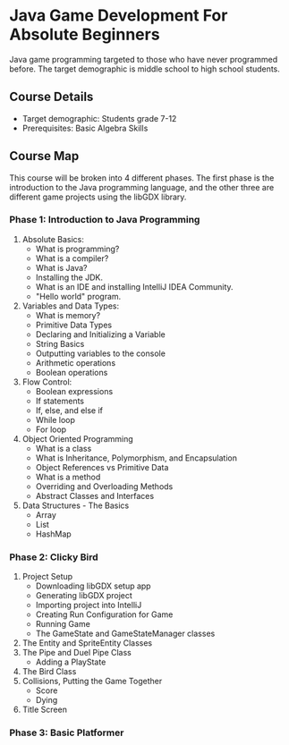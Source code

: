 # Java Game Development For Absolute Beginners

Java game programming targeted to those who have never programmed before. The target demographic is middle school to high school students.

## Course Details

* Target demographic: Students grade 7-12
* Prerequisites: Basic Algebra Skills

## Course Map

This course will be broken into 4 different phases. The first phase is the introduction to the Java programming language, and the other three are different game projects using the libGDX library.

### Phase 1: Introduction to Java Programming

1. Absolute Basics:
    * What is programming?
    * What is a compiler?
    * What is Java?
    * Installing the JDK.
    * What is an IDE and installing IntelliJ IDEA Community.
    * "Hello world" program.
2. Variables and Data Types:
    * What is memory?
    * Primitive Data Types
    * Declaring and Initializing a Variable
    * String Basics
    * Outputting variables to the console
    * Arithmetic operations
    * Boolean operations
3. Flow Control:
    * Boolean expressions
    * If statements
    * If, else, and else if
    * While loop
    * For loop
4. Object Oriented Programming
    * What is a class
    * What is Inheritance, Polymorphism, and Encapsulation
    * Object References vs Primitive Data
    * What is a method
    * Overriding and Overloading Methods
    * Abstract Classes and Interfaces
5. Data Structures - The Basics
    * Array
    * List
    * HashMap

### Phase 2: Clicky Bird

1. Project Setup
    * Downloading libGDX setup app
    * Generating libGDX project
    * Importing project into IntelliJ
    * Creating Run Configuration for Game
    * Running Game
    * The GameState and GameStateManager classes
2. The Entity and SpriteEntity Classes
3. The Pipe and Duel Pipe Class
    * Adding a PlayState
4. The Bird Class
5. Collisions, Putting the Game Together
    * Score
    * Dying
6. Title Screen

### Phase 3: Basic Platformer
